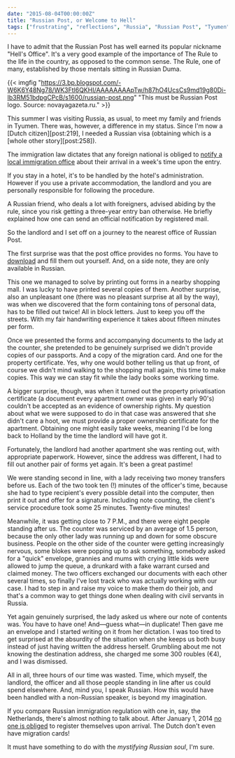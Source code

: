 ```yaml
---
date: "2015-08-04T00:00:00Z"
title: "Russian Post, or Welcome to Hell"
tags: ["frustrating", "reflections", "Russia", "Russian Post", "Tyumen"]
---
```


I have to admit that the Russian Post has well earned its popular nickname "Hell's Office". It's a very good example of the importance of The Rule to the life in the country, as opposed to the common sense. The Rule, one of many, established by those mentals sitting in Russian Duma.

<!--more-->

{{< imgfig "https://3.bp.blogspot.com/-W6K6Y48Ng78/WK3Ftl6QKHI/AAAAAAAApTw/h87hO4UcsCs9md19g80Di-Ib3RM51bdpgCPcB/s1600/russian-post.png" "This must be Russian Post logo. Source: novayagazeta.ru." >}}

This summer I was visiting Russia, as usual, to meet my family and friends in Tyumen. There was, however, a difference in my status. Since I'm now a [Dutch citizen][post:219], I needed a Russian visa (obtaining which is a [whole other story][post:258]).

The immigration law dictates that any foreign national is obliged to [notify a local immigration office](http://www.fms.gov.ru/government_services/migrate/) about their arrival in a week's time upon the entry.

If you stay in a hotel, it's to be handled by the hotel's administration. However if you use a private accommodation, the landlord and you are personally responsible for following the procedure.

A Russian friend, who deals a lot with foreigners, advised abiding by the rule, since you risk getting a three-year entry ban otherwise. He briefly explained how one can send an official notification by registered mail.

So the landlord and I set off on a journey to the nearest office of Russian Post.

The first surprise was that the post office provides no forms. You have to [download](http://www.fms.gov.ru/upload/government_services_migrate/uvedomlenie.pdf) and fill them out yourself. And, on a side note, they are only available in Russian.

This one we managed to solve by printing out forms in a nearby shopping mall. I was lucky to have printed several copies of them. Another surprise, also an unpleasant one (there was no pleasant surprise at all by the way), was when we discovered that the form containing tons of personal data, has to be filled out twice! All in block letters. Just to keep you off the streets. With my fair handwriting experience it takes about fifteen minutes per form.

Once we presented the forms and accompanying documents to the lady at the counter, she pretended to be genuinely surprised we didn't provide copies of our passports. And a copy of the migration card. And one for the property certificate. Yes, why one would bother telling us that up front, of course we didn't mind walking to the shopping mall again, this time to make copies. This way we can stay fit while the lady books some working time.

A bigger surprise, though, was when it turned out the property privatisation certificate (a document every apartment owner was given in early 90's) couldn't be accepted as an evidence of ownership rights. My question about what we were supposed to do in that case was answered that she didn't care a hoot, we must provide a proper ownership certificate for the apartment. Obtaining one might easily take weeks, meaning I'd be long back to Holland by the time the landlord will have got it.

Fortunately, the landlord had another apartment she was renting out, with appropriate paperwork. However, since the address was different, I had to fill out another pair of forms yet again. It's been a great pastime!

We were standing second in line, with a lady receiving two money transfers before us. Each of the two took ten (!) minutes of the officer's time, because she had to type recipient's every possible detail into the computer, then print it out and offer for a signature. Including note counting, the client's service procedure took some 25 minutes. Twenty-five minutes!

Meanwhile, it was getting close to 7 P.M., and there were eight people standing after us. The counter was serviced by an average of 1.5 person, because the only other lady was running up and down for some obscure business. People on the other side of the counter were getting increasingly nervous, some blokes were popping up to ask something, somebody asked for a "quick" envelope, grannies and mums with crying little kids were allowed to jump the queue, a drunkard with a fake warrant cursed and claimed money. The two officers exchanged our documents with each other several times, so finally I've lost track who was actually working with our case. I had to step in and raise my voice to make them do their job, and that's a common way to get things done when dealing with civil servants in Russia.

Yet again genuinely surprised, the lady asked us where our note of contents was. You have to have one! And—guess what—in duplicate! Then gave me an envelope and I started writing on it from her dictation. I was too tired to get surprised at the absurdity of the situation when she keeps us both busy instead of just having written the address herself. Grumbling about me not knowing the destination address, she charged me some 300 roubles (€4), and I was dismissed.

All in all, three hours of our time was wasted. Time, which myself, the landlord, the officer and all those people standing in line after us could spend elsewhere. And, mind you, I speak Russian. How this would have been handled with a non-Russian speaker, is beyond my imagination.

If you compare Russian immigration regulation with one in, say, the Netherlands, there's almost nothing to talk about. After January 1, 2014 [no one is obliged](https://www.politie.nl/themas/kort-verblijf-vreemdelingen-2014.html) to register themselves upon arrival. The Dutch don't even have migration cards!

It must have something to do with the *mystifying Russian soul*, I'm sure.
